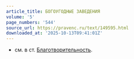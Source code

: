 ```yaml
---
article_title: БОГОУГОДНЫЕ ЗАВЕДЕНИЯ
volume: '5'
page_numbers: '544'
source_url: https://pravenc.ru/text/149595.html
downloaded_at: '2025-10-13T09:41:01Z'
---
```


- см. в ст. [Благотворительность](https://pravenc.ru/text/Благотворительность.html).
